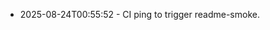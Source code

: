 <!-- status: stub; target: 150+ words -->
- 2025-08-24T00:55:52 - CI ping to trigger readme-smoke.

